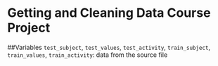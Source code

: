 # Getting and Cleaning Data Course Project
##Variables
`test_subject`, `test_values`, `test_activity`, `train_subject`, `train_values`, `train_activity`: data from the source file
